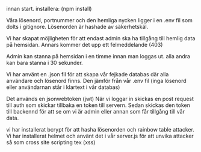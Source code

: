 innan start. installera: (npm install)

Våra lösenord, portnummer och den hemliga nycken ligger i en .env fil som dolts i gitignore. Lösenorden är hashade av säkerhetskäl.

Vi har skapat möjligheten för att endast admin ska ha tillgång till hemlig data på hemsidan. Annars kommer det upp ett felmeddelande (403)

Admin kan stanna på hemsidan i en timme innan man loggas ut.
alla andra kan bara stanna i 30 sekunder. 

Vi har använt en .json fil för att skapa vår fejkade databas där alla användare och lösenord finns. Den jämför från vår .env fil (inga lösenord eller användarnan står i klartext i vår databas)

Det används en jsonwebtoken (jwt) När vi loggar in skickas en post request till auth som skickar tillbaka en token till servern. Sedan skickas den token till backennd för att se om vi är admin eller annan som får tillgång till vår data. 

vi har installerat bcrypt för att hasha lösenorden och rainbow table attacker. 
Vi har installerat helmet och använt det i vår server.js för att unvika attacker så som cross site scripting tex (xss)
